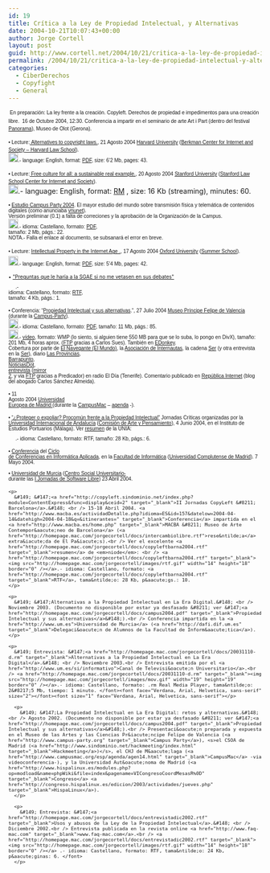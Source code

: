 ```yaml
---
id: 19
title: Crí­tica a la Ley de Propiedad Intelectual, y Alternativas
date: 2004-10-21T10:07:43+00:00
author: Jorge Cortell
layout: post
guid: http://www.cortell.net/2004/10/21/critica-a-la-ley-de-propiedad-intelectual-y-alternativas/
permalink: /2004/10/21/critica-a-la-ley-de-propiedad-intelectual-y-alternativas/
categories:
  - CiberDerechos
  - Copyfight
  - General
---
```

<font size="1" face="Verdana, Arial, Helvetica, sans-serif">&#149; En preparaci&oacute;n: &#147;La ley frente a la creaci&oacute;n. Copyleft. Derechos de propiedad e impedimentos para una creaci&oacute;n libre. &#148; 16 de Octubre 2004, 12:30. Conferencia a impartir en el seminario de arte Art i Part (dentro del festival <a href="http://www.pnrm.net/" target="_blank">Panorama</a>), Museo de Olot (Gerona).</font>

<font face="Verdana, Arial, Helvetica, sans-serif" size="1">&bull; Lecture:<a href="http://cyber.law.harvard.edu/home/fellows_luncheon_series" target="_blank"> &#147;Alternatives to copyright laws.&#148;</a>, 21 Agosto 2004 <a href="http://www.harvard.edu" target="_blank">Harvard University</a> (<a href="http://cyber.law.harvard.edu/" target="_blank">Berkman Center for Internet and Society &#8211; Harvard Law School</a>). <br /> <a href="http://homepage.mac.com/jorgecortell/docs/Stanford2004.pdf" target="_blank"><img src="http://homepage.mac.com/jorgecortell/images/pdf.gif" width="19" height="19" border="0" /></a>.- language: English, format: <a href="http://homepage.mac.com/jorgecortell/docs/Stanford2004.pdf" target="_blank">PDF</a>, size: 6&#8217;2 Mb, pages: 43. </font>

<font face="Verdana, Arial, Helvetica, sans-serif" size="1">&bull; Lecture:<a href="http://cyberlaw.stanford.edu/events/archives/jorge_cordell.shtml" target="_blank"> &#147;Free culture for all: a sustainable real example.&#148;</a>, 20 Agosto 2004 <a href="http://www.stanford.edu" target="_blank">Stanford University</a> (<a href="http://cyberlaw.stanford.edu/" target="_blank">Stanford Law School Center for Internet and Society</a>). <br /> </font><font face="Verdana, Arial, Helvetica, sans-serif" size="2"></font><font face="Verdana, Arial, Helvetica, sans-serif" size="2"></font><font face="Verdana, Arial, Helvetica, sans-serif" size="2"><a href="http://videlicet.stanford.edu:8080/ramgen/programs/CIS/20040920_CIS_JorgeCortell.rm" target="_blank"><img src="http://homepage.mac.com/jorgecortell/images/mov.gif" width="19" height="19" border="0" /></a></font>.- language: English, format: [RM](http://videlicet.stanford.edu:8080/ramgen/programs/CIS/20040920_CIS_JorgeCortell.rm) , size: 16 Kb (streaming), minutes: 60. 

<font face="Verdana, Arial, Helvetica, sans-serif" size="1">&bull; <a href="http://homepage.mac.com/jorgecortell/docs/estudiocampus2004.pdf" target="_blank">Estudio Campus Party 2004</a>. El mayor estudio del mundo sobre transmisi&oacute;n f&iacute;sica y telem&aacute;tica de contenidos digitales (como anunciaba <a href="http://www.vnunet.es/Actualidad/Noticias/Comunicaciones/Internet/20040802013" target="_blank">vnunet</a>).<br /> Versi&oacute;n preliminar (0.1) a falta de correciones y la aprobaci&oacute;n de la Organizaci&oacute;n de la Campus. <br /> <a href="http://homepage.mac.com/jorgecortell/docs/estudiocampus2004.pdf" target="_blank"><img src="http://homepage.mac.com/jorgecortell/images/pdf.gif" width="19" height="19" border="0" /></a>.- idioma: Castellano, formato: <a href="http://homepage.mac.com/jorgecortell/docs/campus2004.pdf" target="_blank">PDF</a>,<br /> tama&ntilde;o: 2 Mb, p&aacute;gs.: 22. <br /> NOTA.- Falla el enlace al documento, se subsanar&aacute; el error en breve.<br /> </font>

<font face="Verdana, Arial, Helvetica, sans-serif" size="1">&bull; Lecture: <a href="http://homepage.mac.com/jorgecortell/docs/Oxford2004.pdf" target="_blank">&#147;Intellectual Property in the Internet Age .&#148;</a>, 17 Agosto 2004 <a href="http://www.ox.ac.uk" target="_blank">Oxford University</a> (<a href="http://conted.ox.ak.uk/computing">Summer School</a>). <br /> <a href="http://homepage.mac.com/jorgecortell/docs/Oxford2004.pdf" target="_blank"><img src="http://homepage.mac.com/jorgecortell/images/pdf.gif" width="19" height="19" border="0" /></a>.- language: English, format: <a href="http://homepage.mac.com/jorgecortell/docs/Oxford2004.pdf" target="_blank">PDF</a>, size: 5&#8217;4 Mb, pages: 42.</font>

<font face="Verdana, Arial, Helvetica, sans-serif" size="2"></font><font size="1">&bull; <a href="http://homepage.mac.com/jorgecortell/docs/PreguntasSGAE.rtf">"Preguntas que le har&iacute;a a la SGAE si no me vetasen en sus debates"</a></font><font size="1" face="Verdana, Arial, Helvetica, sans-serif"><br /> </font><font face="Verdana, Arial, Helvetica, sans-serif" size="2"></font><font size="1" face="Verdana, Arial, Helvetica, sans-serif"><a href="http://homepage.mac.com/jorgecortell/docs/PreguntasSGAE.rtf" target="_blank"><img src="http://homepage.mac.com/jorgecortell/images/rtf.gif" width="14" height="18" border="0" /></a></font><font size="1" face="Verdana, Arial, Helvetica, sans-serif">.-<br /> idioma: Castellano, formato: <a href="http://homepage.mac.com/jorgecortell/docs/PreguntasSGAE.rtf" target="_blank">RTF</a>,<br /> tama&ntilde;o: 4 Kb, p&aacute;gs.: 1.</font><font face="Verdana, Arial, Helvetica, sans-serif" size="1"></p> 

<p>
  &bull; Conferencia: &#147;<a href="http://homepage.mac.com/jorgecortell/docs/campus2004.pdf" target="_blank">Propiedad Intelectual y sus alternativas</a>.&#148;, 27 Julio 2004 <a href="http://www.cac.es" target="_blank">Museo Pr&iacute;ncipe Felipe de Valencia</a> (durante la <a href="http://web4.campus-party.org//index.php3?SEC=6&action=NEWS&id=36" target="_blank">Campus-Party</a>). <br /> <a href="http://homepage.mac.com/jorgecortell/docs/campus2004.pdf" target="_blank"><img src="http://homepage.mac.com/jorgecortell/images/pdf.gif" width="19" height="19" border="0" /></a>.- idioma: Castellano, formato: <a href="http://homepage.mac.com/jorgecortell/docs/campus2004.pdf" target="_blank">PDF</a>, tama&ntilde;o: 11 Mb, p&aacute;gs.: 85.<br /> <a href="http://212.170.154.17/campustv/propiedadintelectual.wmv" target="_blank"><img src="http://homepage.mac.com/jorgecortell/images/mov.gif" width="19" height="19" border="0" /></a>.- <a href="http://web4.campus-party.org/campustv/player/player.php?url=propiedad-intelectual.wmv" target="_blank">v&iacute;deo</a>, formato: WMP (lo siento, si alguien tiene 550 MB para que se lo suba, lo pongo en DivX), tama&ntilde;o: 201 Mb, 4 horas aprox. (<a href="http://homepage.mac.com/jorgecortell/ftp://conferencia:cortell@217.126.16.9" target="_blank">FTP</a> gracias a Carlos Sues). Tambi&eacute;n en <a href="http://homepage.mac.com/jorgecortell/ed2k://|file|Conferencia.SGAE.Campus.Party.2k4.wmv|210856133|7F1EAD9ABAB44BE8D4763D76B85E01CE|/">EDonkey</a>. <br /> Cobertura por parte de <a href="http://www.el-mundo.es/navegante/2004/07/27/esociedad/1090937873.html" target="_blank">El Navegante (El Mundo)</a>, la <a href="http://www.internautas.org/article.php?sid=1809&mode=thread&order=0" target="_blank">Asociaci&oacute;n de Internautas</a>, la cadena <a href="http://www.cadenaser.com/articulo.html?xref=20040729csrcsrtec_1&type=Tes&anchor=&d_date=20040729" target="_blank">Ser</a> (y otra entrevista en la <a href="http://homepage.mac.com/jorgecortell/mms://a1504.v7807f.c7807.e.vm.akamaistream.net/7/1504/7807/4110a276/prisaffs.download.akamai.com/7807/cadenaser/2004/08/20040803csrcsr_8_A_LAU.asf" target="_blank">Ser</a>), diario <a href="http://www.lasprovincias.es/valencia/edicion/prensa/noticias/Cultura/200408/06/VAL-CUL-167.html" target="_blank">Las Provincias</a>,<br /> <a href="http://barrapunto.com/article.pl?sid=03/09/28/0057241&mode=thread" target="_blank">Barrapunto</a>,<br /> <a href="http://www.noticiasdot.com/publicaciones/2004/0804/0408/noticias040804/noticias040804-5.htm" target="_blank">NoticiasDot</a>,<br /> <a href="http://karius.spymac.net/FTP/entrevistaCortell.mp3.webloc" target="_blank">entrevista</a> (<a href="http://www.ligalocal.com/descargas/entrevistasgae.mp3" target="_blank">mirror<br /> 2</a>, y via <a href="http://homepage.mac.com/jorgecortell/%20ftp://entrevista@predicador.no-ip.org:6969/" target="_blank">FTP</a> gracias a Predicador) en radio El D&iacute;a (Tenerife). Comentario publicado en <a href="http://republicainternet.blogspot.com/2004/07/que-lo-detengan.html" target="_blank">Rep&uacute;blica Internet</a> (blog del abogado Carlos S&aacute;nchez Almeida). </font>
</p>

<p>
  <font face="Verdana, Arial, Helvetica, sans-serif" size="1">&bull; 11<br /> Agosto 2004 <a href="http://www.uem.es/" target="_blank">Universidad<br /> Europea de Madrid </a> (durante la <a href="http://www.campusmac.org/" target="_blank">CampusMac</a> &#8211; <a href="http://www.campusmac.org/agenda/" target="_blank">agenda</a> -).</p> 
  
  <p>
    &#149; <a href="http://www.unia.es/arteypensamiento/estetica/estetica02/frame.html" target="_blank">&#147;&iquest;Proteger o expoliar? Procom&uacute;n frente a la Propiedad Intelectual&#148;</a> Jornadas Cr&iacute;ticas organizadas por la <a href="http://www.unia.es">Universidad Internacional de Andaluc&iacute;a</a> (<a href="http://www.unia.es/arteypensamiento">Comisi&oacute;n de Arte y Pensamiento</a>), 4 Junio 2004, en el Instituto de Estudios Portuarios (M&aacute;laga). Ver <a href="http://homepage.mac.com/jorgecortell/docs/potenciacopyleft.rtf">resumen</a> de la UNIA: <br /> <a href="http://homepage.mac.com/jorgecortell/docs/potenciacopyleft.rtf" target="_blank"><img src="http://homepage.mac.com/jorgecortell/images/rtf.gif" width="14" height="18" border="0" /></a>.- idioma: Castellano, formato: RTF, tama&ntilde;o: 28 Kb, p&aacute;gs.: 6.
  </p>
  
  <p>
    &#149; <a href="http://www.fdi.ucm.es/local/libre/formativas/resumen04-05-07b.html" target="_blank">Conferencia</a> del <a href="http://www.fdi.ucm.es/local/libre/formativas/actividades.html" target="_blank">Ciclo<br /> de Conferencias en Inform&aacute;tica Aplicada</a>, en la <a href="http://www.fdi.ucm.es/" target="_blank">Facultad de Inform&aacute;tica</a> (<a href="http://www.ucm.es/l" target="_blank">Universidad Complutense de Madrid</a>). 7 Mayo 2004.<br /> </font><font face="Verdana, Arial, Helvetica, sans-serif" size="1"><br /> &bull; <a href="http://www.um.es">Universidad de Murcia</a> (<a href="http://www.um.es/csu" target="_blank">Centro Social Universitario- </a> <br /> durante las <a href="http://dafi.dif.um.es/jsl/">I Jornadas de Software Libre</a>) 23 Abril 2004.</p> 
    
    <p>
      &#149; &#147;<a href="http://copyleft.sindominio.net/index.php?module=ContentExpress&func=display&ceid=2" target="_blank">II Jornadas CopyLeft &#8211; Barcelona</a>.&#148; <br /> 15-18 Abril 2004. <a href="http://www.macba.es/actividadDetalle.php?idioma=ES&id=157&datelow=2004-04-14&datehigh=2004-04-18&q=&itinerantes=" target="_blank">Conferencia</a> impartida en el <a href="http://www.macba.es/home.php" target="_blank">MACBA &#8211; Museo de Arte Contempor&aacute;neo de Barcelona</a> (<a href="http://homepage.mac.com/jorgecortell/docs/intercambiolibre.rtf">rese&ntilde;a</a> extra&iacute;da de El Pa&iacute;s).<br /> Ver el excelente <a href="http://homepage.mac.com/jorgecortell/docs/copyleftbarna2004.rtf" target="_blank">resumen</a> de <em>niode</em>: <br /> <a href="http://homepage.mac.com/jorgecortell/docs/copyleftbarna2004.rtf" target="_blank"><img src="http://homepage.mac.com/jorgecortell/images/rtf.gif" width="14" height="18" border="0" /></a>.- idioma: Castellano, formato: <a href="http://homepage.mac.com/jorgecortell/docs/copyleftbarna2004.rtf" target="_blank">RTF</a>, tama&ntilde;o: 28 Kb, p&aacute;gs.: 10.
    </p>
    
    <p>
      &#149; &#147;Alternativas a la Propiedad Intelectual en La Era Digital.&#148; <br /> Noviembre 2003. (Documento no disponible por estar ya desfasado &#8211; ver &#147;<a href="http://homepage.mac.com/jorgecortell/docs/campus2004.pdf" target="_blank">Propiedad Intelectual y sus alternativas</a>&#148;).<br /> Conferencia impartida en la <a href="http://www.um.es">Universidad de Murcia</a> (<a href="http://dafi.dif.um.es" target="_blank">Delegaci&oacute;n de Alumnos de la Facultad de Inform&aacute;tica</a>).
    </p>
    
    <p>
      &#149; Entrevista: &#147;<a href="http://homepage.mac.com/jorgecortell/docs/20031110-d.rm" target="_blank">Alternativas a la Propiedad Intelectual en La Era Digital</a>.&#148; <br /> Noviembre 2003.<br /> Entrevista emitida por el <a href="http://www.um.es/si/informativo">Canal de Televisi&oacute;n Universitario</a>.<br /> <a href="http://homepage.mac.com/jorgecortell/docs/20031110-d.rm" target="_blank"><img src="http://homepage.mac.com/jorgecortell/images/mov.gif" width="19" height="19" border="0" /></a>.- idioma: Castellano, formato: .rm Real Media Player, tama&ntilde;o: 2&#8217;5 Mb, tiempo: 1 minuto. </font><font face="Verdana, Arial, Helvetica, sans-serif" size="2"></font><font size="1" face="Verdana, Arial, Helvetica, sans-serif"></p> 
      
      <p>
        &#149; &#147;La Propiedad Intelectual en La Era Digital: retos y alternativas.&#148; <br /> Agosto 2002. (Documento no disponible por estar ya desfasado &#8211; ver &#147;<a href="http://homepage.mac.com/jorgecortell/docs/campus2004.pdf" target="_blank">Propiedad Intelectual y sus alternativas</a>&#148;).<br /> Presentaci&oacute;n preparada y expuesta en el Museo de las Artes y las Ciencias Pr&iacute;ncipe Felipe de Valencia (<a href="http://www.campus-party.org" target="_blank">Campus Party</a>), <s>el CSOA de Madrid (<a href="http://www.sindominio.net/hackmeeting/index.html" target="_blank">Hackmeeting</a>)</s>, el CHJ de M&aacute;laga (<a href="http://www.campusmac.org/esp/agenda/agen14.html" target="_blank">CampusMac</a> -via videoconferencia-), y la Universidad Aut&oacute;noma de Madrid (<a href="http://www.hispalinux.es/modules.php?op=modload&name=phpWiki&file=index&pagename=VICongresoCoordMesasR%0D" target="_blank">Congreso</a> <a href="http://congreso.hispalinux.es/edicion/2003/actividades/jueves.php" target="_blank">HispaLinux</a>).
      </p>
      
      <p>
        &#149; Entrevista: &#147;<a href="http://homepage.mac.com/jorgecortell/docs/entrevistadic2002.rtf" target="_blank">Usos y abusos de la Ley de la Propiedad Intelectual</a>.&#148; <br /> Diciembre 2002.<br /> Entrevista publicada en la revista online <a href="http://www.faq-mac.com" target="_blank">www.faq-mac.com</a>.<br /> <a href="http://homepage.mac.com/jorgecortell/docs/entrevistadic2002.rtf" target="_blank"><img src="http://homepage.mac.com/jorgecortell/images/rtf.gif" width="14" height="18" border="0" /></a> .- idioma: Castellano, formato: RTF, tama&ntilde;o: 24 Kb, p&aacute;ginas: 6. </font>
      </p>